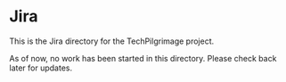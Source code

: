 # Jira

This is the Jira directory for the TechPilgrimage project.

As of now, no work has been started in this directory. Please check back later for updates.
